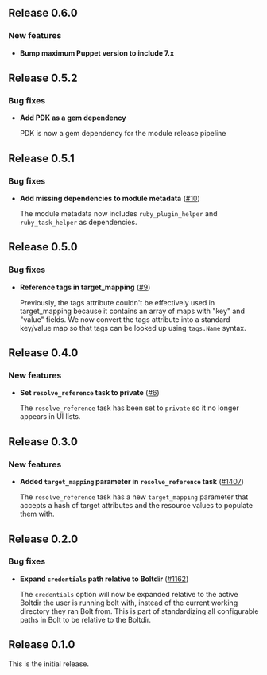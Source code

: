 ## Release 0.6.0

### New features

* **Bump maximum Puppet version to include 7.x**

## Release 0.5.2

### Bug fixes

* **Add PDK as a gem dependency**

  PDK is now a gem dependency for the module release pipeline

## Release 0.5.1

### Bug fixes

* **Add missing dependencies to module metadata**
  ([#10](https://github.com/puppetlabs/puppetlabs-aws_inventory/pull/11))

  The module metadata now includes `ruby_plugin_helper` and `ruby_task_helper`
  as dependencies.

## Release 0.5.0

### Bug fixes

* **Reference tags in target_mapping** ([#9](https://github.com/puppetlabs/puppetlabs-aws_inventory/pull/9))

  Previously, the tags attribute couldn't be effectively used in
  target_mapping because it contains an array of maps with "key" and
  "value" fields. We now convert the tags attribute into a standard key/value map so
  that tags can be looked up using `tags.Name` syntax.

## Release 0.4.0

### New features

* **Set `resolve_reference` task to private** ([#6](https://github.com/puppetlabs/puppetlabs-aws_inventory/pull/6))

    The `resolve_reference` task has been set to `private` so it no longer appears in UI lists.
    
## Release 0.3.0

### New features

* **Added `target_mapping` parameter in `resolve_reference` task** ([#1407](https://github.com/puppetlabs/bolt/issues/1407))

  The `resolve_reference` task has a new `target_mapping` parameter that accepts a hash of target attributes and the resource values to populate them with.

## Release 0.2.0

### Bug fixes

* **Expand `credentials` path relative to Boltdir** ([#1162](https://github.com/puppetlabs/bolt/issues/1162))

  The `credentials` option will now be expanded relative to the active Boltdir the user is running bolt with, instead of the current working directory they ran Bolt from. This is part of standardizing all configurable paths in Bolt to be relative to the Boltdir.

## Release 0.1.0

This is the initial release.
